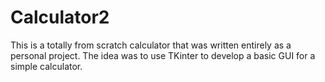# Calculator2
This is a totally from scratch calculator that was written entirely as a personal project. The idea was to use TKinter to develop a basic GUI for a simple calculator.
